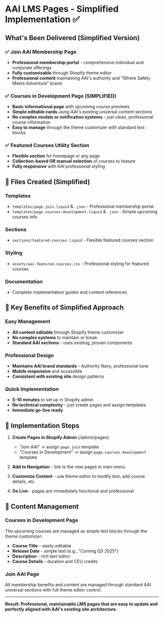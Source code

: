 # AAI LMS Pages - Simplified Implementation ✅

## What's Been Delivered (Simplified Version)

### ✅ Join AAI Membership Page  
- **Professional membership portal** - comprehensive individual and corporate offerings
- **Fully customizable** through Shopify theme editor
- **Professional content** maintaining AAI's authority and "Where Safety Meets Adventure" brand

### ✅ Courses in Development Page (SIMPLIFIED)
- **Basic informational page** with upcoming course previews  
- **Simple editable cards** using AAI's existing universal content sections
- **No complex modals or notification systems** - just clean, professional course information
- **Easy to manage** through the theme customizer with standard text blocks

### ✅ Featured Courses Utility Section
- **Flexible section** for homepage or any page
- **Collection-based OR manual selection** of courses to feature
- **Fully responsive** with AAI professional styling

## 📁 Files Created (Simplified)

### Templates
- `templates/page.join.liquid` & `.json` - Professional membership portal
- `templates/page.courses-development.liquid` & `.json` - Simple upcoming courses info

### Sections
- `sections/featured-courses.liquid` - Flexible featured courses section

### Styling  
- `assets/aai-featured-courses.css` - Professional styling for featured courses

### Documentation
- Complete implementation guides and content references

## 🎯 Key Benefits of Simplified Approach

### Easy Management
- **All content editable** through Shopify theme customizer
- **No complex systems** to maintain or break
- **Standard AAI sections** - uses existing, proven components

### Professional Design
- **Maintains AAI brand standards** - Authority Navy, professional tone
- **Mobile responsive** and accessible
- **Consistent with existing site** design patterns

### Quick Implementation  
- **5-10 minutes** to set up in Shopify admin
- **No technical complexity** - just create pages and assign templates
- **Immediate go-live ready**

## 🚀 Implementation Steps

1. **Create Pages in Shopify Admin** (/admin/pages):
   - "Join AAI" → assign `page.join` template
   - "Courses in Development" → assign `page.courses-development` template

2. **Add to Navigation** - link to the new pages in main menu

3. **Customize Content** - use theme editor to modify text, add course details, etc.

4. **Go Live** - pages are immediately functional and professional

## 📝 Content Management

### Courses in Development Page
The upcoming courses are managed as simple text blocks through the theme customizer:
- **Course Title** - easily editable
- **Release Date** - simple text (e.g., "Coming Q3 2025")  
- **Description** - rich text editor
- **Course Details** - duration and CEU credits

### Join AAI Page
All membership benefits and content are managed through standard AAI universal sections with full theme editor control.

---

**Result: Professional, maintainable LMS pages that are easy to update and perfectly aligned with AAI's existing site architecture.**
